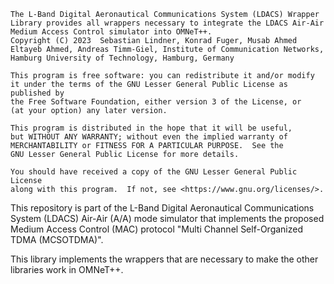     The L-Band Digital Aeronautical Communications System (LDACS) Wrapper Library provides all wrappers necessary to integrate the LDACS Air-Air Medium Access Control simulator into OMNeT++.
    Copyright (C) 2023  Sebastian Lindner, Konrad Fuger, Musab Ahmed Eltayeb Ahmed, Andreas Timm-Giel, Institute of Communication Networks, Hamburg University of Technology, Hamburg, Germany

    This program is free software: you can redistribute it and/or modify
    it under the terms of the GNU Lesser General Public License as published by
    the Free Software Foundation, either version 3 of the License, or
    (at your option) any later version.

    This program is distributed in the hope that it will be useful,
    but WITHOUT ANY WARRANTY; without even the implied warranty of
    MERCHANTABILITY or FITNESS FOR A PARTICULAR PURPOSE.  See the
    GNU Lesser General Public License for more details.

    You should have received a copy of the GNU Lesser General Public License
    along with this program.  If not, see <https://www.gnu.org/licenses/>.

This repository is part of the L-Band Digital Aeronautical Communications System (LDACS) Air-Air (A/A) mode simulator that implements the proposed Medium Access Control (MAC) protocol "Multi Channel Self-Organized TDMA (MCSOTDMA)".

This library implements the wrappers that are necessary to make the other libraries work in OMNeT++.
